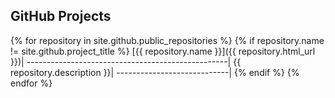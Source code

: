 ## GitHub Projects

{% for repository in site.github.public_repositories %}
 {% if repository.name != site.github.project_title %}
  [{{ repository.name }}]({{ repository.html_url }})|
  --------------------------------------------------|
  {{ repository.description }}|
  ----------------------------|
 {% endif %}
{% endfor %}
